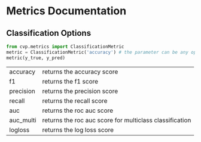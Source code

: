 # Metrics Documentation

## Classification Options

```python
from cvp.metrics import ClassificationMetric
metric = ClassificationMetric('accuracy') # the parameter can be any option from the table below
metric(y_true, y_pred)
```

<table>
  <tr>
    <td>accuracy</td>
    <td>returns the accuracy score</td>
  </tr>
  <tr>
    <td>f1</td>
    <td>returns the f1 score</td>
  </tr>
  <tr>
    <td>precision</td>
    <td>returns the precision score</td>
  </tr>
  <tr>
    <td>recall</td>
    <td>returns the recall score</td>
  </tr>
  <tr>
    <td>auc</td>
    <td>returns the roc auc score</td>
  </tr>
  <tr>
    <td>auc_multi</td>
    <td>returns the roc auc score for multiclass classification</td>
  </tr>
  <tr>
    <td>logloss</td>
    <td>returns the log loss score</td>
  </tr>
  </table>

